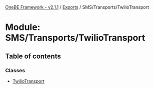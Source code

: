 [OneBE Framework - v2.1.1](../README.md) / [Exports](../modules.md) / SMS/Transports/TwilioTransport

# Module: SMS/Transports/TwilioTransport

## Table of contents

### Classes

- [TwilioTransport](../classes/SMS_Transports_TwilioTransport.TwilioTransport.md)
